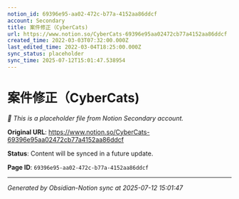 ```yaml
---
notion_id: 69396e95-aa02-472c-b77a-4152aa86ddcf
account: Secondary
title: 案件修正（CyberCats)
url: https://www.notion.so/CyberCats-69396e95aa02472cb77a4152aa86ddcf
created_time: 2022-03-03T07:32:00.000Z
last_edited_time: 2022-03-04T18:25:00.000Z
sync_status: placeholder
sync_time: 2025-07-12T15:01:47.538954
---
```


# 案件修正（CyberCats)

*🔄 This is a placeholder file from Notion Secondary account.*

**Original URL**: https://www.notion.so/CyberCats-69396e95aa02472cb77a4152aa86ddcf

**Status**: Content will be synced in a future update.

**Page ID**: `69396e95-aa02-472c-b77a-4152aa86ddcf`

---

*Generated by Obsidian-Notion sync at 2025-07-12 15:01:47*
